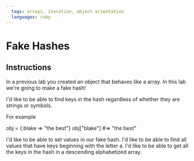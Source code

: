 ```yaml
---
  tags: arrays, iteration, object orientation
  languages: ruby
---
```


# Fake Hashes

## Instructions
In a previous lab you created an object that behaves like a array.  In this lab we're going to make a fake hash!

I'd like to be able to find keys in the hash regardless of whether they are strings or symbols.
 
For example
 
obj = {:blake => "the best"}
obj["blake"] #=> "the best"
 
I'd like to be able to set values in our fake hash.
I'd like to be able to find all values that have keys beginning with the letter a.
I'd like to be able to get all the keys in the hash in a descending alphabetized array.